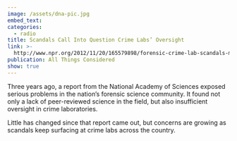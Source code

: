 ```yaml
---
image: /assets/dna-pic.jpg
embed_text:
categories:
  - radio
title: Scandals Call Into Question Crime Labs’ Oversight
link: >-
  http://www.npr.org/2012/11/20/165579898/forensic-crime-lab-scandals-may-be-due-to-oversight
publication: All Things Considered
show: true
---
```


Three years ago, a report from the National Academy of Sciences exposed serious problems in the nation’s forensic science community. It found not only a lack of peer-reviewed science in the field, but also insufficient oversight in crime laboratories.

Little has changed since that report came out, but concerns are growing as scandals keep surfacing at crime labs across the country.